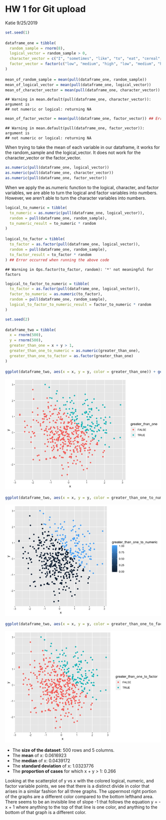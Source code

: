 HW 1 for Git upload
================
Katie
9/25/2019

``` r
set.seed(1) 

dataframe_one = tibble(
  random_sample = rnorm(8), 
  logical_vector = random_sample > 0, 
  character_vector = c("I", "sometimes", "like", "to", "eat", "cereal", "for", "dinner"),
  factor_vector = factor(c("low", "medium", "high", "low", "medium", "high", "low", "medium")) 
)

mean_of_random_sample = mean(pull(dataframe_one, random_sample))
mean_of_logical_vector = mean(pull(dataframe_one, logical_vector))
mean_of_character_vector = mean(pull(dataframe_one, character_vector)) ## Error occurred when running this line of code
```

    ## Warning in mean.default(pull(dataframe_one, character_vector)): argument is
    ## not numeric or logical: returning NA

``` r
mean_of_factor_vector = mean(pull(dataframe_one, factor_vector)) ## Error occurred when running this line of code
```

    ## Warning in mean.default(pull(dataframe_one, factor_vector)): argument is
    ## not numeric or logical: returning NA

When trying to take the mean of each variable in our dataframe, it works
for the random\_sample and the logical\_vector. It does not work for the
character\_vector or the factor\_vector.

``` r
as.numeric(pull(dataframe_one, logical_vector))
as.numeric(pull(dataframe_one, character_vector))
as.numeric(pull(dataframe_one, factor_vector))
```

When we apply the as.numeric function to the logical, character, and
factor variables, we are able to turn the logical and factor variables
into numbers. However, we aren’t able to turn the character variables
into numbers.

``` r
logical_to_numeric = tibble(
  to_numeric = as.numeric(pull(dataframe_one, logical_vector)),
  random = pull(dataframe_one, random_sample),
  to_numeric_result = to_numeric * random
)

logical_to_factor = tibble(
  to_factor = as.factor(pull(dataframe_one, logical_vector)),
  random = pull(dataframe_one, random_sample),
  to_factor_result = to_factor * random
) ## Error occurred when running the above code
```

    ## Warning in Ops.factor(to_factor, random): '*' not meaningful for factors

``` r
logical_to_factor_to_numeric = tibble(
  to_factor = as.factor(pull(dataframe_one, logical_vector)),
  factor_to_numeric = as.numeric(to_factor),
  random = pull(dataframe_one, random_sample),
  logical_to_factor_to_numeric_result = factor_to_numeric * random
)
```

``` r
set.seed(2) 

dataframe_two = tibble(
  x = rnorm(500), 
  y = rnorm(500), 
  greater_than_one = x + y > 1, 
  greater_than_one_to_numeric = as.numeric(greater_than_one),
  greater_than_one_to_factor = as.factor(greater_than_one)
)

ggplot(dataframe_two, aes(x = x, y = y, color = greater_than_one)) + geom_point() 
```

![](p8105_hw1_kxg2002_files/figure-gfm/create_dataframe_two-1.png)<!-- -->

``` r
ggplot(dataframe_two, aes(x = x, y = y, color = greater_than_one_to_numeric)) + geom_point() 
```

![](p8105_hw1_kxg2002_files/figure-gfm/create_dataframe_two-2.png)<!-- -->

``` r
ggplot(dataframe_two, aes(x = x, y = y, color = greater_than_one_to_factor)) + geom_point() 
```

![](p8105_hw1_kxg2002_files/figure-gfm/create_dataframe_two-3.png)<!-- -->

  - The **size of the dataset**: 500 rows and 5 columns.
  - The **mean** of x: 0.0616923  
  - The **median** of x: 0.0439172
  - The **standard deviation** of x: 1.0323776
  - The **proportion of cases** for which x + y \> 1: 0.266

Looking at the scatterplot of y vs x with the colored logical, numeric,
and factor variable points, we see that there is a distinct divide in
color that arises in a similar fashion for all three graphs. The
uppermost right portion of the graphs are a different color compared to
the bottom lefthand area. There seems to be an invisible line of slope
-1 that follows the equation y = -x + 1 where anything to the top of
that line is one color, and anything to the bottom of that graph is a
different color.
